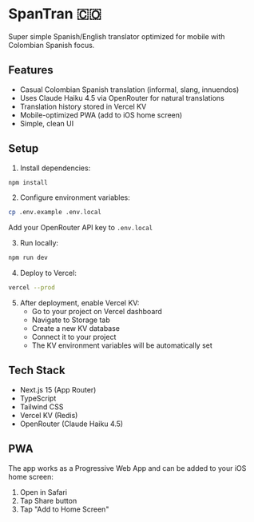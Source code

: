 # SpanTran 🇨🇴

Super simple Spanish/English translator optimized for mobile with Colombian Spanish focus.

## Features

- Casual Colombian Spanish translation (informal, slang, innuendos)
- Uses Claude Haiku 4.5 via OpenRouter for natural translations
- Translation history stored in Vercel KV
- Mobile-optimized PWA (add to iOS home screen)
- Simple, clean UI

## Setup

1. Install dependencies:
```bash
npm install
```

2. Configure environment variables:
```bash
cp .env.example .env.local
```

Add your OpenRouter API key to `.env.local`

3. Run locally:
```bash
npm run dev
```

4. Deploy to Vercel:
```bash
vercel --prod
```

5. After deployment, enable Vercel KV:
   - Go to your project on Vercel dashboard
   - Navigate to Storage tab
   - Create a new KV database
   - Connect it to your project
   - The KV environment variables will be automatically set

## Tech Stack

- Next.js 15 (App Router)
- TypeScript
- Tailwind CSS
- Vercel KV (Redis)
- OpenRouter (Claude Haiku 4.5)

## PWA

The app works as a Progressive Web App and can be added to your iOS home screen:
1. Open in Safari
2. Tap Share button
3. Tap "Add to Home Screen"

